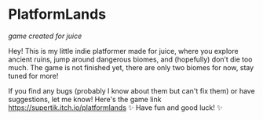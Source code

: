 # PlatformLands
*game created for juice*
 
Hey! This is my little indie platformer made for juice, where you explore ancient ruins, jump around dangerous biomes, and (hopefully) don’t die too much. The game is not finished yet, there are only two biomes for now, stay tuned for more!

If you find any bugs (probably I know about them but can't fix them) or have suggestions, let me know!
Here's the game link 
https://supertik.itch.io/platformlands
✨ Have fun and good luck! ✨
